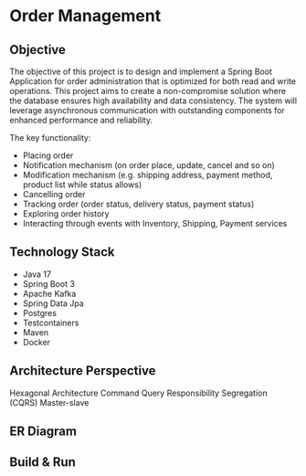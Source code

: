 # Order Management

## Objective

The objective of this project is to design and implement
a Spring Boot Application for order administration
that is optimized for both read and write operations.
This project aims to create a non-compromise solution
where the database ensures high availability and data consistency.
The system will leverage asynchronous communication with outstanding
components for enhanced performance and reliability.

The key functionality:
- Placing order
- Notification mechanism (on order place, update, cancel and so on)
- Modification mechanism (e.g. shipping address, payment method, product list while status allows)
- Cancelling order
- Tracking order (order status, delivery status, payment status)
- Exploring order history
- Interacting through events with Inventory, Shipping, Payment services

## Technology Stack

- Java 17
- Spring Boot 3
- Apache Kafka
- Spring Data Jpa
- Postgres
- Testcontainers
- Maven
- Docker

## Architecture Perspective

Hexagonal Architecture
Command Query Responsibility Segregation (CQRS)
Master-slave

## ER Diagram

## Build & Run
